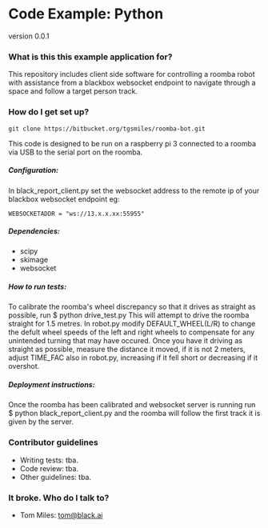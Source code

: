 # Code Example: Python #
version 0.0.1

### What is this this example application for? ###

This repository includes client side software for controlling a roomba robot with assistance from a blackbox websocket endpoint to navigate through a space and follow a target person track.

### How do I get set up? ###

    git clone https://bitbucket.org/tgsmiles/roomba-bot.git

This code is designed to be run on a raspberry pi 3 connected to a roomba via USB to the serial port on the roomba.

##### Configuration:
In black_report_client.py set the websocket address to the remote ip of your blackbox websocket endpoint
    eg: 
    
    WEBSOCKETADDR = "ws://13.x.x.xx:55955"
		
##### Dependencies:
*	scipy
*   skimage
*   websocket
	
##### How to run tests:
To calibrate the roomba's wheel discrepancy so that it drives as straight as possible, run $ python drive_test.py
    This will attempt to drive the roomba straight for 1.5 metres. In robot.py modify DEFAULT_WHEEL(L/R) to change the 
    defult wheel speeds of the left and right wheels to compensate for any unintended turning that may have occured.
    Once you have it driving as straight as possible, measure the distance it moved, if it is not 2 meters, adjust TIME_FAC
    also in robot.py, increasing if it fell short or decreasing if it overshot.

##### Deployment instructions:
Once the roomba has been calibrated and websocket server is running run $ python black_report_client.py and the roomba will follow 
    the first track it is given by the server. 

### Contributor guidelines ###

* Writing tests:
    tba.
* Code review:
    tba.
* Other guidelines:
    tba.


### It broke. Who do I talk to? ###
* Tom Miles: tom@black.ai